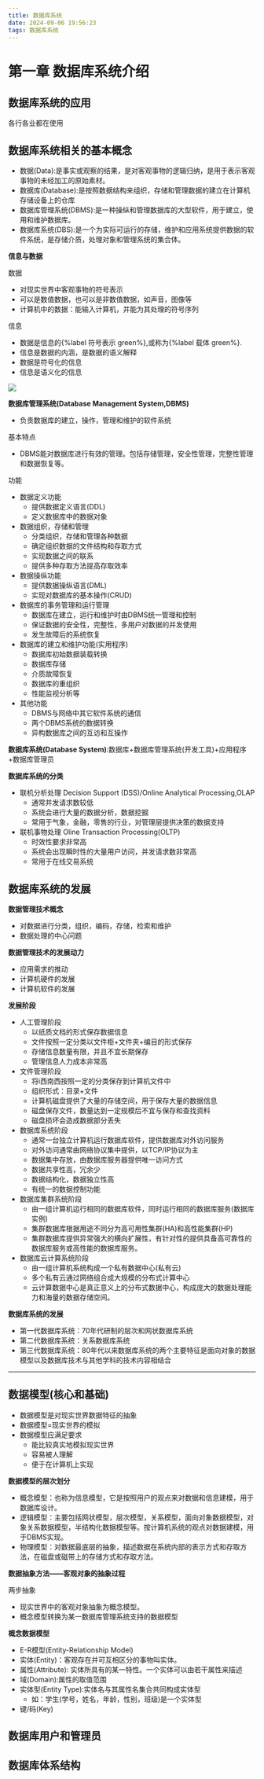 ```yaml
---
title: 数据库系统
date: 2024-09-06 19:56:23
tags: 数据库系统
---
```

# 第一章 数据库系统介绍

## 数据库系统的应用

各行各业都在使用

## 数据库系统相关的基本概念

- 数据(Data):是事实或观察的结果，是对客观事物的逻辑归纳，是用于表示客观事物的未经加工的原始素材。
- 数据库(Database):是按照数据结构来组织，存储和管理数据的建立在计算机存储设备上的仓库
- 数据库管理系统(DBMS):是一种操纵和管理数据库的大型软件，用于建立，使用和维护数据库。
- 数据库系统(DBS):是一个为实际可运行的存储，维护和应用系统提供数据的软件系统，是存储介质，处理对象和管理系统的集合体。

**信息与数据**

数据

- 对现实世界中客观事物的符号表示
- 可以是数值数据，也可以是非数值数据，如声音，图像等
- 计算机中的数据：能输入计算机，并能为其处理的符号序列

信息

- 数据是信息的{%label 符号表示 green%},或称为{%label 载体 green%}.
- 信息是数据的内涵，是数据的语义解释
- 数据是符号化的信息
- 信息是语义化的信息

![](信息与数据.png)

**数据库管理系统(Database Management System,DBMS)**

- 负责数据库的建立，操作，管理和维护的软件系统

基本特点

- DBMS能对数据库进行有效的管理。包括存储管理，安全性管理，完整性管理和数据恢复等。

功能

- 数据定义功能
  - 提供数据定义语言(DDL)
  - 定义数据库中的数据对象
- 数据组织，存储和管理
  - 分类组织，存储和管理各种数据
  - 确定组织数据的文件结构和存取方式
  - 实现数据之间的联系
  - 提供多种存取方法提高存取效率
- 数据操纵功能
  - 提供数据操纵语言(DML)
  - 实现对数据库的基本操作(CRUD)
- 数据库的事务管理和运行管理
  - 数据库在建立，运行和维护时由DBMS统一管理和控制
  - 保证数据的安全性，完整性，多用户对数据的并发使用
  - 发生故障后的系统恢复
- 数据库的建立和维护功能(实用程序)
  - 数据库初始数据装载转换
  - 数据库存储
  - 介质故障恢复
  - 数据库的重组织
  - 性能监视分析等
- 其他功能
  - DBMS与网络中其它软件系统的通信
  - 两个DBMS系统的数据转换
  - 异构数据库之间的互访和互操作

**数据库系统(Database System)**:数据库+数据库管理系统(开发工具)+应用程序+数据库管理员

**数据库系统的分类**

- 联机分析处理 Decision Support (DSS)/Online Analytical Processing,OLAP
  - 通常并发请求数较低
  - 系统会进行大量的数据分析，数据挖掘
  - 常用于气象，金融，零售的行业，对管理层提供决策的数据支持
- 联机事物处理 Oline Transaction Processing(OLTP)
  - 时效性要求非常高
  - 系统会出现瞬时性的大量用户访问，并发请求数非常高
  - 常用于在线交易系统

## 数据库系统的发展

**数据管理技术概念**

- 对数据进行分类，组织，编码，存储，检索和维护
- 数据处理的中心问题

**数据管理技术的发展动力**

- 应用需求的推动
- 计算机硬件的发展
- 计算机软件的发展

**发展阶段**

- 人工管理阶段
  - 以纸质文档的形式保存数据信息
  - 文件按照一定分类以文件柜+文件夹+编目的形式保存
  - 存储信息数量有限，并且不宜长期保存
  - 管理信息人力成本非常高
- 文件管理阶段
  - 将i西南西按照一定的分类保存到计算机文件中
  - 组织形式：目录+文件
  - 计算机磁盘提供了大量的存储空间，用于保存大量的数据信息
  - 磁盘保存文件，数量达到一定规模后不宜与保存和查找资料
  - 磁盘损坏会造成数据部分丢失
- 数据库系统阶段
  - 通常一台独立计算机运行数据库软件，提供数据库对外访问服务
  - 对外访问通常由网络协议集中提供，以TCP/IP协议为主
  - 数据集中存放，由数据库服务器提供唯一访问方式
  - 数据共享性高，冗余少
  - 数据结构化，数据独立性高
  - 有统一的数据控制功能
- 数据库集群系统阶段
  - 由一组计算机运行相同的数据库软件，同时运行相同的数据库服务(数据库实例)
  - 集群数据库根据用途不同分为高可用性集群(HA)和高性能集群(HP)
  - 集群数据库提供异常强大的横向扩展性，有针对性的提供具备高可靠性的数据库服务或高性能的数据库服务。
- 数据库云计算系统阶段
  - 由一组计算机系统构成一个私有数据中心(私有云)
  - 多个私有云通过网络组合成大规模的分布式计算中心
  - 云计算数据中心是真正意义上的分布式数据中心，构成庞大的数据处理能力和海量的数据存储空间。

**数据库系统的发展**

- 第一代数据库系统：70年代研制的层次和网状数据库系统
- 第二代数据库系统：关系数据库系统
- 第三代数据库系统：80年代以来数据库系统的两个主要特征是面向对象的数据模型以及数据库技术与其他学科的技术内容相结合

---

## 数据模型(核心和基础)

- 数据模型是对现实世界数据特征的抽象
- 数据模型=现实世界的模拟
- 数据模型应满足要求
  - 能比较真实地模拟现实世界
  - 容易被人理解
  - 便于在计算机上实现

**数据模型的层次划分**

- 概念模型：也称为信息模型，它是按照用户的观点来对数据和信息建模，用于数据库设计。
- 逻辑模型：主要包括网状模型，层次模型，关系模型，面向对象数据模型，对象关系数据模型，半结构化数据模型等。按计算机系统的观点对数据建模，用于DBMS实现。
- 物理模型：对数据最底层的抽象，描述数据在系统内部的表示方式和存取方法，在磁盘或磁带上的存储方式和存取方法。

**数据抽象方法——客观对象的抽象过程**

两步抽象

- 现实世界中的客观对象抽象为概念模型。
- 概念模型转换为某一数据库管理系统支持的数据模型

**概念数据模型**

- E-R模型(Entity-Relationship Model)
- 实体(Entity)：客观存在并可互相区分的事物叫实体。
- 属性(Attribute): 实体所具有的某一特性。一个实体可以由若干属性来描述
- 域(Domain):属性的取值范围
- 实体型(Entity Type):实体名与其属性名集合共同构成实体型
  - 如：学生(学号，姓名，年龄，性别，班级)是一个实体型
- 键/码(Key)

## 数据库用户和管理员

## 数据库体系结构

